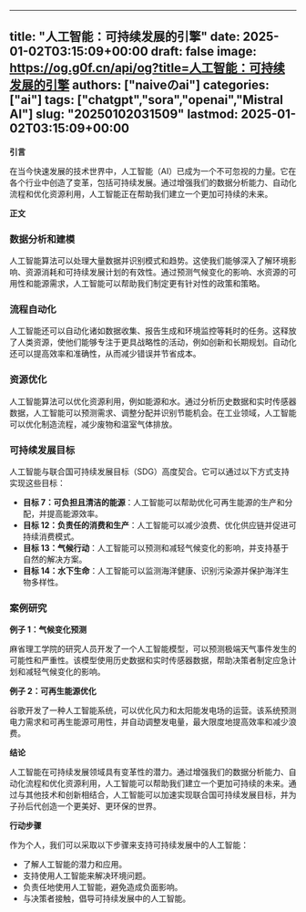
---
title: "人工智能：可持续发展的引擎"
date: 2025-01-02T03:15:09+00:00
draft: false
image: https://og.g0f.cn/api/og?title=人工智能：可持续发展的引擎
authors: ["naiveのai"]
categories: ["ai"]
tags: ["chatgpt","sora","openai","Mistral AI"]
slug: "20250102031509"
lastmod: 2025-01-02T03:15:09+00:00
---
**引言**

在当今快速发展的技术世界中，人工智能（AI）已成为一个不可忽视的力量。它在各个行业中创造了变革，包括可持续发展。通过增强我们的数据分析能力、自动化流程和优化资源利用，人工智能正在帮助我们建立一个更加可持续的未来。

**正文**

### 数据分析和建模

人工智能算法可以处理大量数据并识别模式和趋势。这使我们能够深入了解环境影响、资源消耗和可持续发展计划的有效性。通过预测气候变化的影响、水资源的可用性和能源需求，人工智能可以帮助我们制定更有针对性的政策和策略。

### 流程自动化

人工智能还可以自动化诸如数据收集、报告生成和环境监控等耗时的任务。这释放了人类资源，使他们能够专注于更具战略性的活动，例如创新和长期规划。自动化还可以提高效率和准确性，从而减少错误并节省成本。

### 资源优化

人工智能算法可以优化资源利用，例如能源和水。通过分析历史数据和实时传感器数据，人工智能可以预测需求、调整分配并识别节能机会。在工业领域，人工智能可以优化制造流程，减少废物和温室气体排放。

### 可持续发展目标

人工智能与联合国可持续发展目标（SDG）高度契合。它可以通过以下方式支持实现这些目标：

- **目标 7：可负担且清洁的能源**：人工智能可以帮助优化可再生能源的生产和分配，并提高能源效率。
- **目标 12：负责任的消费和生产**：人工智能可以减少浪费、优化供应链并促进可持续消费模式。
- **目标 13：气候行动**：人工智能可以预测和减轻气候变化的影响，并支持基于自然的解决方案。
- **目标 14：水下生命**：人工智能可以监测海洋健康、识别污染源并保护海洋生物多样性。

### 案例研究

**例子 1：气候变化预测**

麻省理工学院的研究人员开发了一个人工智能模型，可以预测极端天气事件发生的可能性和严重性。该模型使用历史数据和实时传感器数据，帮助决策者制定应急计划和减轻气候变化的影响。

**例子 2：可再生能源优化**

谷歌开发了一种人工智能系统，可以优化风力和太阳能发电场的运营。该系统预测电力需求和可再生能源可用性，并自动调整发电量，最大限度地提高效率和减少浪费。

**结论**

人工智能在可持续发展领域具有变革性的潜力。通过增强我们的数据分析能力、自动化流程和优化资源利用，人工智能可以帮助我们建立一个更加可持续的未来。通过与其他技术和创新相结合，人工智能可以加速实现联合国可持续发展目标，并为子孙后代创造一个更美好、更环保的世界。

**行动步骤**

作为个人，我们可以采取以下步骤来支持可持续发展中的人工智能：

- 了解人工智能的潜力和应用。
- 支持使用人工智能来解决环境问题。
- 负责任地使用人工智能，避免造成负面影响。
- 与决策者接触，倡导可持续发展中的人工智能。
